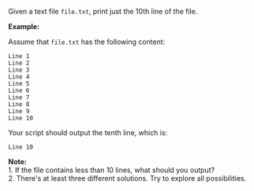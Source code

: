 Given a text file `file.txt`, print just the 10th line of the file.

**Example:**

Assume that `file.txt` has the following content:

    
    
    Line 1
    Line 2
    Line 3
    Line 4
    Line 5
    Line 6
    Line 7
    Line 8
    Line 9
    Line 10
    

Your script should output the tenth line, which is:

    
    
    Line 10
    

**Note:**  
1\. If the file contains less than 10 lines, what should you output?  
2\. There's at least three different solutions. Try to explore all
possibilities.

